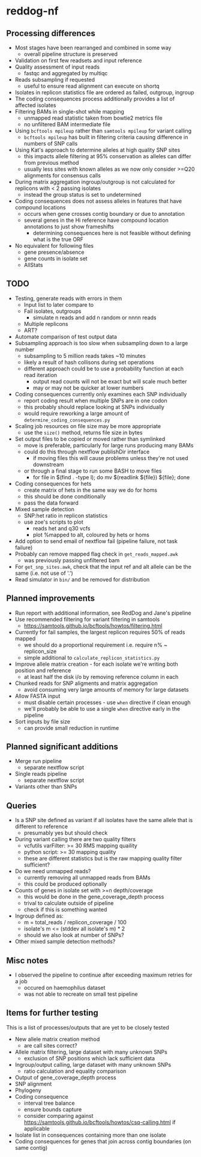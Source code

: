 # reddog-nf


## Processing differences
* Most stages have been rearranged and combined in some way
    - overall pipeline structure is preserved
* Validation on first few readsets and input reference
* Quality assessment of input reads
    - fastqc and aggregated by multiqc
* Reads subsampling if requested
    - useful to ensure read alignment can execute on shortq
* Isolates in replicon statistics file are ordered as failed, outgroup, ingroup
* The coding consequences process additionally provides a list of affected isolates
* Filtering BAMs in single-shot while mapping
    - unmapped read statistic taken from bowtie2 metrics file
    - no unfiltered BAM intermediate file
* Using `bcftools mpileup` rather than `samtools mpileup` for variant calling
    - `bcftools mpileup` has built in filtering criteria causing difference in numbers of SNP calls
* Using Kat's approach to determine alleles at high quality SNP sites
    - this impacts allele filtering at 95% conservation as alleles can differ from previous method
    - usually less sites with known alleles as we now only consider >=Q20 alignments for consensus calls
* During matrix aggregation ingroup/outgroup is not calculated for replicons with < 2 passing isolates
    - instead the group status is set to undetermined
* Coding consequences does not assess alleles in features that have compound locations
    - occurs when gene crosses contig boundary or due to annotation
    - several genes in the Hi reference have compound location annotations to just show frameshifts
        - determining consequences here is not feasible without defining what is the true ORF
* No equivalent for following files
    - gene presence/absence
    - gene counts in isolate set
    - AllStats


## TODO
* Testing, generate reads with errors in them
    - Input list to later compare to
    - Fail isolates, outgroups
        - simulate n reads and add n random or nnnn reads
    - Multiple replicons
    - ART?
* Automate comparison of test output data
* Subsampling approach is too slow when subsampling down to a large number
    - subsampling to 5 million reads takes ~10 minutes
    - likely a result of hash collisons during set operations
    - different approach could be to use a probability function at each read iteration
        - output read counts will not be exact but will scale much better
        - may or may not be quicker at lower numbers
* Coding consequences currently only examines each SNP individually
    - report coding result when multiple SNPs are in one codon
    - this probably should replace looking at SNPs individually
    - would require reworking a large amount of `determine_coding_consequences.py`
* Scaling job resources on file size may be more appropriate
    - use the `size()` method, returns file size in bytes
* Set output files to be copied or moved rather than symlinked
    - move is preferable, particularly for large runs producing many BAMs
    - could do this through nextflow publishDir interface
        - if moving files this will cause problems unless they're not used downstream
    - or through a final stage to run some BASH to move files
        - for file in $(find . -type l); do mv $(readlink ${file}) ${file}; done
* Coding consequences for hets
    - create matrix of hets in the same way we do for homs
    - this should be done conditionally
    - pass the data forward
* Mixed sample detection
    - SNP:het ratio in replicon statistics
    - use zoe's scripts to plot
        - reads het and q30 vcfs
        - plot %mapped to alt, coloured by hets or homs
* Add option to send email of nextflow fail (pipeline failure, not task failure)
* Probably can remove mapped flag check in `get_reads_mapped.awk`
    - was previously passing unfiltered bam
* For `get_snp_sites.awk`, check that the input ref and alt allele can be the same (i.e. not use of '.')
* Read simulator in `bin/` and be removed for distribution


## Planned improvements
* Run report with additional information, see RedDog and Jane's pipeline
* Use recommended filtering for variant filtering in samtools
    - https://samtools.github.io/bcftools/howtos/filtering.html
* Currently for fail samples, the largest replicon requires 50% of reads mapped
    - we should do a proportional requirement i.e. require n% ~ replicon\_size
    - simple additional to `calculate_replicon_statistics.py`
* Improve allele matrix creation - for each isolate we're writing both position and reference
    - at least half the disk i/o by removing reference column in each
* Chunked reads for SNP aligments and matrix aggregation
    - avoid consuming very large amounts of memory for large datasets
* Allow FASTA input
    - must disable certain processes - use `when` directive if clean enough
    - we'll probably be able to use a single `when` directive early in the pipeline
* Sort inputs by file size
    - can provide small reduction in runtime


## Planned significant additions
* Merge run pipeline
    - separate nextflow script
* Single reads pipeline
    - separate nextflow script
* Variants other than SNPs


## Queries
* Is a SNP site defined as variant if all isolates have the same allele that is different to reference
    - presumably yes but should check
* During variant calling there are two quality filters
    - vcfutils varFilter: >= 30 RMS mapping quaility
    - python script: >= 30 mapping quality
    - these are different statistics but is the raw mapping quality filter sufficient?
* Do we need unmapped reads?
    - currently removing all unmapped reads from BAMs
    - this could be produced optionally
* Counts of genes in isolate set with >=n depth/coverage
    - this would be done in the gene\_coverage\_depth process
    - trival to calculate outside of pipeline
    - check if this is something wanted
* Ingroup defined as:
    - m = total_reads / replicon_coverage / 100
    - isolate's m <= (stddev all isolate's m) * 2
    - should we also look at number of SNPs?
* Other mixed sample detection methods?


## Misc notes
* I observed the pipeline to continue after exceeding maximum retries for a job
    - occured on haemophilus dataset
    - was not able to recreate on small test pipeline


## Items for further testing
This is a list of processes/outputs that are yet to be closely tested
* New allele matrix creation method
    - are call sites correct?
* Allele matrix filtering, large dataset with many unknown SNPs
    - exclusion of SNP positions which lack sufficient data
* Ingroup/output calling, large dataset with many unknown SNPs
    - ratio calculation and equality comparison
* Output of gene\_coverage\_depth process
* SNP alignment
* Phylogeny
* Coding consequence
    - interval tree balance
    - ensure bounds capture
    - consider comparing against https://samtools.github.io/bcftools/howtos/csq-calling.html if applicable
* Isolate list in consequences containing more than one isolate
* Coding consequences for genes that join across contig boundaries (on same contig)

